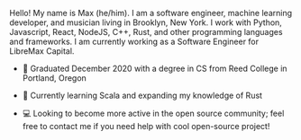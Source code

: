 

Hello! My name is Max (he/him). I am a software engineer, machine learning developer, and musician living in Brooklyn, New York. I work with Python, Javascript, React, NodeJS, C++, Rust, and other programming languages and frameworks. I am currently working as a Software Engineer for LibreMax Capital.

- 🏫  Graduated December 2020 with a degree in CS from Reed College in Portland, Oregon

- 🌱  Currently learning Scala and expanding my knowledge of Rust

- 💻  Looking to become more active in the open source community; feel free to contact me if you need help with cool open-source project!
<!--
**maxrosenb/maxrosenb** is a ✨ _special_ ✨ repository because its `README.md` (this file) appears on your GitHub profile.

Here are some ideas to get you started:

- 🔭 I’m currently working on ...
- 🌱 I’m currently learning ...
- 👯 I’m looking to collaborate on ...
- 🤔 I’m looking for help with ...
- 💬 Ask me about ...
- 📫 How to reach me: ...
- 😄 Pronouns: ...
- ⚡ Fun fact: ...
-->
